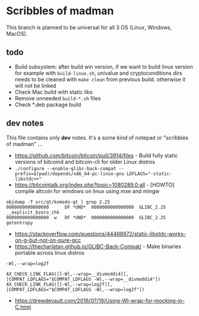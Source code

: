 # Scribbles of madman

This branch is planned to be universal for all 3 OS (Linux, Windows, MacOS).
## todo

- Build subsystem: after build win version, if we want to build linux version for example with `build-linux.sh`, univalue and cryptoconditions dirs needs to be cleaned with `make clean` from previous build. otherwise it will not be linked
- Check Mac build with static libs
- Remove unneeded `build-*.sh` files
- Check *.deb package build

## dev notes

This file contains only **dev** notes. It's a some kind of notepad or "scribbles of madman" ...

- https://github.com/bitcoin/bitcoin/pull/3914/files - Build fully static versions of bitcoind and bitcoin-cli for older Linux distros
- ```./configure --enable-glibc-back-compat --prefix=$(pwd)/depends/x86_64-pc-linux-gnu LDFLAGS="-static-libstdc++"```
- https://bitcointalk.org/index.php?topic=1080289.0;all -  [HOWTO] compile altcoin for windows on linux using mxe and mingw


```
objdump -T src/qt/komodo-qt | grep 2.25
0000000000000000      DF *UND*	0000000000000000  GLIBC_2.25  __explicit_bzero_chk
0000000000000000  w   DF *UND*	0000000000000000  GLIBC_2.25  getentropy
```

- https://stackoverflow.com/questions/44488972/static-libstdc-works-on-g-but-not-on-pure-gcc
- https://thecharlatan.github.io/GLIBC-Back-Compat/ - Make binaries portable across linux distros

```
-Wl,--wrap=log2f

AX_CHECK_LINK_FLAG([[-Wl,--wrap=__divmoddi4]], [COMPAT_LDFLAGS="$COMPAT_LDFLAGS -Wl,--wrap=__divmoddi4"])
AX_CHECK_LINK_FLAG([[-Wl,--wrap=log2f]], [COMPAT_LDFLAGS="$COMPAT_LDFLAGS -Wl,--wrap=log2f"])
```

- https://drewdevault.com/2016/07/19/Using-Wl-wrap-for-mocking-in-C.html

